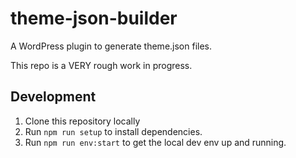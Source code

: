 # theme-json-builder
A WordPress plugin to generate theme.json files.

This repo is a VERY rough work in progress.

## Development

1. Clone this repository locally
2. Run `npm run setup` to install dependencies.
3. Run `npm run env:start` to get the local dev env up and running.
